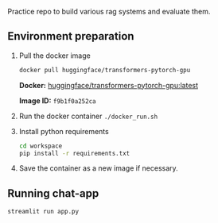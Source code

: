 Practice repo to build various rag systems and evaluate them.


## Environment preparation

1. Pull the docker image 
    ```bash 
    docker pull huggingface/transformers-pytorch-gpu
    ```

    **Docker:** [huggingface/transformers-pytorch-gpu:latest](https://hub.docker.com/r/huggingface/transformers-pytorch-gpu)

    **Image ID:**   `f9b1f0a252ca`

2. Run the docker container `./docker_run.sh`

3. Install python requirements
    ```bash
    cd workspace
    pip install -r requirements.txt
    ```
4. Save the container as a new image if necessary.

## Running chat-app

```bash
streamlit run app.py
```
